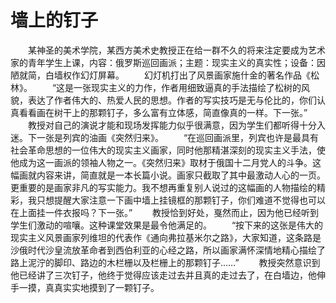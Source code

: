 # 墙上的钉子
　　某神圣的美术学院，某西方美术史教授正在给一群不久的将来注定要成为艺术家的青年学生上课，内容：俄罗斯巡回画派；主题：现实主义的真实性；设备：因陋就简，白墙权作幻灯屏幕。 
　　幻灯机打出了风景画家施什金的著名作品《松林》。 
　　“这是一张现实主义的力作，作者用细致逼真的手法描绘了松树的风貌，表达了作者伟大的、热爱人民的思想。作者的写实技巧是无与伦比的，你们认真看看画在树干上的那颗钉子，多么富有立体感，简直像真的一样。下一张。” 
　　教授对自己的演说才能和现场发挥能力似乎很满意，因为学生们都听得十分入迷。下一张是列宾的油画《突然归来》。 
　　“在巡回画派里，列宾也许是最具有社会革命思想的一位伟大的现实主义画家，同时他那精湛深刻的现实主义手法，使他成为这一画派的领袖人物之一。《突然归来》取材于俄国十二月党人的斗争。这幅画就内容来讲，简直就是一本长篇小说。画家只截取了其中最激动人心的一页。更重要的是画家非凡的写实能力。我不想再重复别人说过的这幅画的人物描绘的精彩，我只想提醒大家注意一下画中墙上挂镜框的那颗钉子，你们难道不觉得也可以在上面挂一件衣报吗？下一张。” 
　　教授恰到好处，戛然而止，因为他已经听到学生们激动的喧嚷。这种课堂效果是最令他满足的。 
　　“按下来的这张是伟大的现实主义风景画家列维坦的代表作《通向弗拉基米尔之路》，大家知道，这条路是沙俄时代沙皇流放革命者到西伯利亚的心经之路，所以画家满怀深情地精心描绘了路上泥泞的脚印、路边的木栏栅以及栏栅上的那颗钉子……” 
　　教授突然意识到他已经讲了三次钉子，他终于觉得应该走过去并且真的走过去了，在白墙边，他伸手一摸，真真实实地摸到了一颗钉子。
 